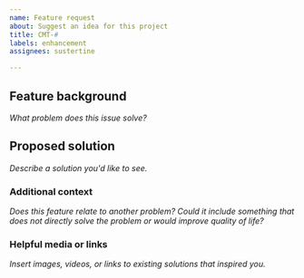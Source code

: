 ```yaml
---
name: Feature request
about: Suggest an idea for this project
title: CMT-#
labels: enhancement
assignees: sustertine

---
```


## Feature background
*What problem does this issue solve?*

## Proposed solution
*Describe a solution you'd like to see.*

### Additional context
*Does this feature relate to another problem? Could it include something that does not directly solve the problem or would improve quality of life?*

### Helpful media or links
*Insert images, videos, or links to existing solutions that inspired you.*
